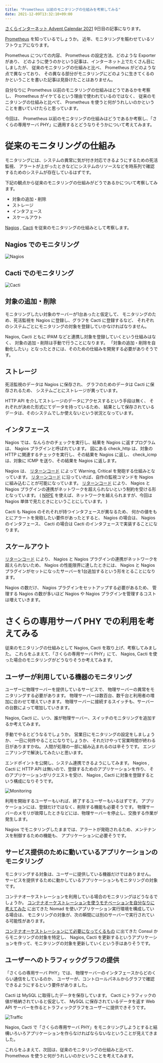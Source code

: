 ```yaml
---
title: "Prometheus 以前のモニタリングの仕組みを考察してみる"
date: 2021-12-09T13:32:10+09:00
---
```


[さくらインターネット Advent Calendar 2021](https://qiita.com/advent-calendar/2021/sakura) 9日目の記事になります。

[Prometheus](https://prometheus.io/) を知っているでしょうか。
近年、モニタリングを賑わせているソフトウェアになります。

Prometheus についての内容、 Prometheus の設定方法、どのような Exporter があり、
どのように使うのかという記事は、インターネット上でたくさん目にしましたが、
従来のモニタリングの仕組みと比べ、 Prometheus がどのような点で異なっており、
その異なる部分がモニタリングにどのように生きてくるのかということを書いた記事は見掛けたことはありません。

自分なりに Prometheus 以前のモニタリングの仕組みはどうであるかを考察し、
Prometheus がイケてるという理由で使われているのではなく、
従来のモニタリングの仕組みと比べて、 Prometheus を使うと何がうれしいのかということを書いていけたらと思っています。

今回は、 Prometheus 以前のモニタリングの仕組みはどうであるか考察し、「さくらの専用サーバ PHY」に適用するとどうなりそうかについて考えてみます。

# 従来のモニタリングの仕組み

モニタリングには、システムの異常に気が付き対応できるようにするための死活監視、
アラートが上がったときなどにシステムのリソースなどを時系列で確認するためのシステムが存在しているはずです。

下記の観点から従来のモニタリングの仕組みがどうであるかについて考察してみます。

* 対象の追加・削除
* ストレージ
* インタフェース
* スケールアウト

[Nagios](https://www.nagios.org/) , [Cacti](https://www.cacti.net/)
を従来のモニタリングの仕組みとして考察します。

## Nagios でのモニタリング

![Nagios](../../imgs/monitoring-mechanism-before-prometheus/nagios-monitoring.png)

## Cacti でのモニタリング

![Cacti](../../imgs/monitoring-mechanism-before-prometheus/cacti-monitoring.png)

## 対象の追加・削除

モニタリングしたい対象のサーバーが1台あったと仮定して、
モニタリングのため、死活監視を Nagios に登録し、グラフを Cacti に登録するなど、
それぞれのシステムごとにモニタリングの対象を登録していかなければなりません。

Nagios, Cacti ともに IPAM などと連携し対象を登録していくという仕組みはなく、
対象の追加・削除は手動で行うことになります。
「対象の追加・削除を自動化したい」となったときには、そのための仕組みを開発する必要がありそうです。

## ストレージ

死活監視のデータは Nagios に保存され、
グラフのためのデータは Cacti に保存されるため、
システムごとにストレージが異っています。

HTTP API を介してストレージのデータにアクセスするという手段は無く、
それぞれが決めた形式にてデータを持っているため、
結果として保存されているデータは、そのシステムでしか使えないという状況となっています。

## インタフェース

Nagios では、なんらかのチェックを実行し、結果を Nagios に返すプログラムは、 Nagios プラグインと呼ばれています。
図にある check_http は、対象の HTTP に関連するチェックを実行し、その結果を Nagios に返し、
check_icmp は、対象に ICMP を送り、その結果を Nagios に返します。

Nagios は、 [リターンコード](https://nagios-plugins.org/doc/guidelines.html#AEN78) によって Warning, Critical を発砲する仕組みとなっています。
[リターンコード](https://nagios-plugins.org/doc/guidelines.html#AEN78) に沿っていれば、自作の監視コマンドを Nagios に組み込むことが可能になっています。
[リターンコード](https://nagios-plugins.org/doc/guidelines.html#AEN78) により、 Nagios と Nagios プラグインの連携がネットワークを超えられないという制約を受ける形となっています。
( [NRPE](https://github.com/NagiosEnterprises/nrpe) を使えば、ネットワークを越えられますが、今回は Nagios 単体で見たときにということにしています。 )

Cacti も Nagios のそれそれが持つインタフェースが異なるため、
何かの値をもとにアラートを発砲したい要件があったとすると、
Nagios の場合は、 Nagios のインタフェース、 Cacti の場合は Cacti のインタフェースで実装することになります。

## スケールアウト

[リターンコード](https://nagios-plugins.org/doc/guidelines.html#AEN78) により、
Nagios と Nagios プラグインの連携がネットワークを超えられないため、
Nagios の性能限界に達したときには、 Nagios と Nagios プラグインがセットになったサーバーを1台追加するという形をとることになります。

Nagios の数だけ、 Nagios プラグインをセットアップする必要があるため、
管理する Nagios の数が多いほど Nagios や Nagios プラグインを管理するコストは増えていきます。

# さくらの専用サーバ PHY での利用を考えてみる

従来のモニタリングの仕組みとして Nagios, Cacti を取り上げ、考察してみました。
これらをふまえて、「さくらの専用サーバ PHY」にて、
Nagios, Cacti を使った場合のモニタリングがどうなりそうか考えてみます。

## ユーザーが利用している機器のモニタリング

ユーザーに物理サーバーを提供しているサービスで、
物理サーバーの異常をモニタリングする必要があります。
物理サーバーは数百台、数千台と利用者の増加に合わせて増えていきます。
物理サーバーに接続するスイッチも、サーバーの台数によって増加していきます。

Nagios, Cacti に、いつ、誰が物理サーバー、スイッチのモニタリングを追加するか考えてみます。

手動でやるとどうなるでしょうか。
営業日にモニタリングの設定をしましょうか、
一日に何件やることになりでしょうか、
それだけやって営業時間が終わる日がありますかね。
人間が処理の一部に組み込まれるのは辛そうです。
エンジニアリングで解決してみたいと思います。

エンドポイントを公開し、システム連携できるようにしてみます。
Nagios , Cacti に HTTP API は無いので、登録するためのアプリケーションを作り、
そのアプリケーションがリクエストを受け、 Nagios , Cacti に対象を登録するという構成になりそうです。

![Monitoring](../../imgs/monitoring-mechanism-before-prometheus/phy-nagios-cacti-monitoring.png)

利用を開始するユーザーもいれば、終了するユーザーもいるはずです。
アプリケーションには、登録だけではなく、削除する機能も必要そうです。
物理サーバーのメモリが故障したときなどには、物理サーバーを停止し、交換する作業が発生します。

Nagios でモニタリングしたままでは、アラートが発砲されるため、メンテナンスを制御するための機能も、
アプリケーションに必要そうです。

## サービス提供のために動いているアプリケーションのモニタリング

モニタリングする対象は、ユーザーに提供している機器だけではありません。
サービスを提供するために動かしているアプリケーションもモニタリングの対象です。

コンテナオーケストレーションを利用している場合のモニタリングはどうなるでしょうか。
[コンテナオーケストレーションを使うモチベーションを自分なりに考えてみた](/posts/motivation-using-container-orchestration) に出てきた Nomad を使いアプリケーション実行環境を構成している場合は、
モニタリングの対象が、次の瞬間には別のサーバーで実行されている可能性があります。

[コンテナオーケストレーションにて必要になってくるもの](/posts/technologies-required-for-container-orchestration) に出てきた Consul からモニタリングの対象を特定し、
Nagios, Cacti を更新するというアプリケーションを作って、モニタリングの対象を更新していくという手はありそうです。

## ユーザーへのトラフィックグラフの提供

「さくらの専用サーバ PHY」では、
物理サーバーのインタフェースからどのくらい通信をしているのか、
ユーザーが、コントロールパネルからグラフで確認できるようにするという要件がありました。

Cacti は MySQL に取得したデータを保存しています。
Cacti にトラフィックの値が格納されていると仮定して、
MySQL に保存されているデータを返す Web API サーバーを作るとトラフィックグラフをユーザーに提供できそうです。

![Traffic](../../imgs/monitoring-mechanism-before-prometheus/phy-cacti-traffic-graph.png)

Nagios, Cacti で「さくらの専用サーバ PHY」をモニタリングしようとすると結構いろいろアプリケーションを作らなければならないなということが見えてきました。

これらをふまえて、次回は、従来のモニタリングの仕組みと比べて、 Prometheus を使うと何がうれしいのかということを考えてみます。
